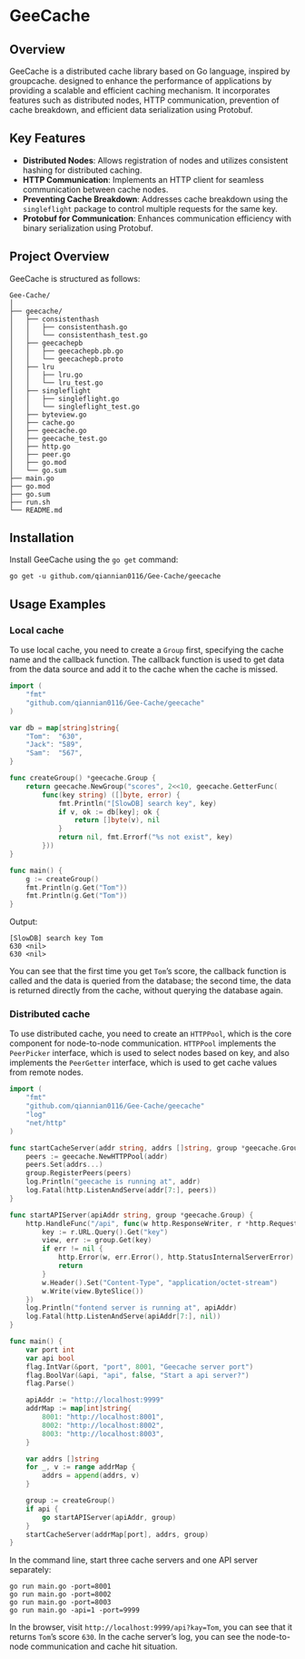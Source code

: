 # GeeCache

## Overview

GeeCache is a distributed cache library based on Go language, inspired by groupcache. designed to enhance the performance of applications by providing a scalable and efficient caching mechanism. It incorporates features such as distributed nodes, HTTP communication, prevention of cache breakdown, and efficient data serialization using Protobuf.

## Key Features

- **Distributed Nodes**: Allows registration of nodes and utilizes consistent hashing for distributed caching.
- **HTTP Communication**: Implements an HTTP client for seamless communication between cache nodes.
- **Preventing Cache Breakdown**: Addresses cache breakdown using the `singleflight` package to control multiple requests for the same key.
- **Protobuf for Communication**: Enhances communication efficiency with binary serialization using Protobuf.

## Project Overview

GeeCache is structured as follows:

```
Gee-Cache/
│
├── geecache/
│   ├── consistenthash
│   │   ├── consistenthash.go
│   │   └── consistenthash_test.go
│   ├── geecachepb
│   │   ├── geecachepb.pb.go
│   │   └── geecachepb.proto
│   ├── lru
│   │   ├── lru.go
│   │   └── lru_test.go
│   ├── singleflight
│   │   ├── singleflight.go
│   │   └── singleflight_test.go
│   ├── byteview.go
│   ├── cache.go
│   ├── geecache.go
│   ├── geecache_test.go
│   ├── http.go
│   ├── peer.go
│   ├── go.mod
│   └── go.sum
├── main.go
├── go.mod
├── go.sum
├── run.sh
└── README.md
```

## Installation

Install GeeCache using the `go get` command:

```shell
go get -u github.com/qiannian0116/Gee-Cache/geecache
```

## Usage Examples

### Local cache

To use local cache, you need to create a `Group` first, specifying the cache name and the callback function. The callback function is used to get data from the data source and add it to the cache when the cache is missed.

```go
import (
	"fmt"
	"github.com/qiannian0116/Gee-Cache/geecache"
)

var db = map[string]string{
	"Tom":  "630",
	"Jack": "589",
	"Sam":  "567",
}

func createGroup() *geecache.Group {
	return geecache.NewGroup("scores", 2<<10, geecache.GetterFunc(
		func(key string) ([]byte, error) {
			fmt.Println("[SlowDB] search key", key)
			if v, ok := db[key]; ok {
				return []byte(v), nil
			}
			return nil, fmt.Errorf("%s not exist", key)
		}))
}

func main() {
	g := createGroup()
	fmt.Println(g.Get("Tom"))
	fmt.Println(g.Get("Tom"))
}
```

Output:

```
[SlowDB] search key Tom
630 <nil>
630 <nil>
```

You can see that the first time you get `Tom`’s score, the callback function is called and the data is queried from the database; the second time, the data is returned directly from the cache, without querying the database again.

### Distributed cache

To use distributed cache, you need to create an `HTTPPool`, which is the core component for node-to-node communication. `HTTPPool` implements the `PeerPicker` interface, which is used to select nodes based on key, and also implements the `PeerGetter` interface, which is used to get cache values from remote nodes.

```go
import (
	"fmt"
	"github.com/qiannian0116/Gee-Cache/geecache"
	"log"
	"net/http"
)

func startCacheServer(addr string, addrs []string, group *geecache.Group) {
	peers := geecache.NewHTTPPool(addr)
	peers.Set(addrs...)
	group.RegisterPeers(peers)
	log.Println("geecache is running at", addr)
	log.Fatal(http.ListenAndServe(addr[7:], peers))
}

func startAPIServer(apiAddr string, group *geecache.Group) {
	http.HandleFunc("/api", func(w http.ResponseWriter, r *http.Request) {
		key := r.URL.Query().Get("key")
		view, err := group.Get(key)
		if err != nil {
			http.Error(w, err.Error(), http.StatusInternalServerError)
			return
		}
		w.Header().Set("Content-Type", "application/octet-stream")
		w.Write(view.ByteSlice())
	})
	log.Println("fontend server is running at", apiAddr)
	log.Fatal(http.ListenAndServe(apiAddr[7:], nil))
}

func main() {
	var port int
	var api bool
	flag.IntVar(&port, "port", 8001, "Geecache server port")
	flag.BoolVar(&api, "api", false, "Start a api server?")
	flag.Parse()

	apiAddr := "http://localhost:9999"
	addrMap := map[int]string{
		8001: "http://localhost:8001",
		8002: "http://localhost:8002",
		8003: "http://localhost:8003",
	}

	var addrs []string
	for _, v := range addrMap {
		addrs = append(addrs, v)
	}

	group := createGroup()
	if api {
		go startAPIServer(apiAddr, group)
	}
	startCacheServer(addrMap[port], addrs, group)
}
```

In the command line, start three cache servers and one API server separately:

```shell
go run main.go -port=8001
go run main.go -port=8002
go run main.go -port=8003
go run main.go -api=1 -port=9999
```

In the browser, visit `http://localhost:9999/api?kay=Tom`, you can see that it returns `Tom`’s score `630`. In the cache server’s log, you can see the node-to-node communication and cache hit situation.

